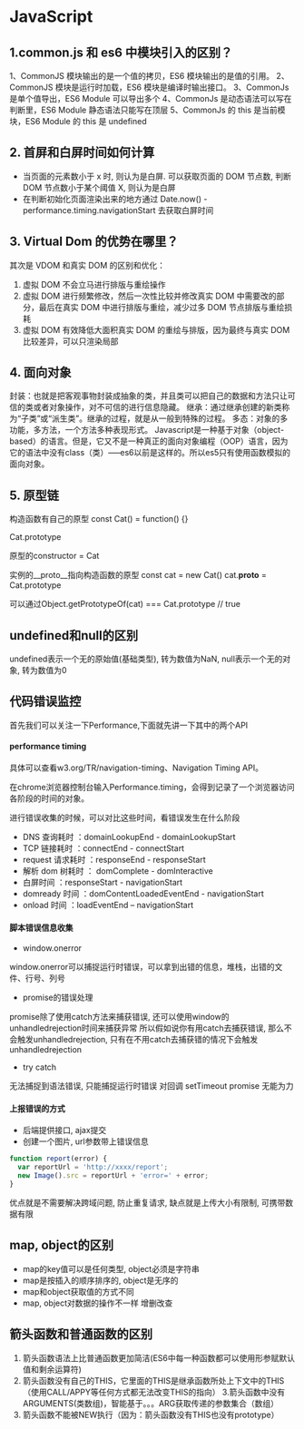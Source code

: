 # JavaScript

## 1.common.js 和 es6 中模块引入的区别？

1、CommonJS 模块输出的是一个值的拷贝，ES6 模块输出的是值的引用。
2、CommonJS 模块是运行时加载，ES6 模块是编译时输出接口。
3、CommonJs 是单个值导出，ES6 Module 可以导出多个
4、CommonJs 是动态语法可以写在判断里，ES6 Module 静态语法只能写在顶层
5、CommonJs 的 this 是当前模块，ES6 Module 的 this 是 undefined

## 2. 首屏和白屏时间如何计算

- 当页面的元素数小于 x 时, 则认为是白屏. 可以获取页面的 DOM 节点数, 判断 DOM 节点数小于某个阈值 X, 则认为是白屏
- 在判断初始化页面渲染出来的地方通过 Date.now() - performance.timing.navigationStart 去获取白屏时间

## 3. Virtual Dom 的优势在哪里？

其次是 VDOM 和真实 DOM 的区别和优化：

1. 虚拟 DOM 不会立马进行排版与重绘操作
2. 虚拟 DOM 进行频繁修改，然后一次性比较并修改真实 DOM 中需要改的部分，最后在真实 DOM 中进行排版与重绘，减少过多 DOM 节点排版与重绘损耗
3. 虚拟 DOM 有效降低大面积真实 DOM 的重绘与排版，因为最终与真实 DOM 比较差异，可以只渲染局部

## 4. 面向对象

封装：也就是把客观事物封装成抽象的类，并且类可以把自己的数据和方法只让可信的类或者对象操作，对不可信的进行信息隐藏。
继承：通过继承创建的新类称为“子类”或“派生类”。继承的过程，就是从一般到特殊的过程。
多态：对象的多功能，多方法，一个方法多种表现形式。
Javascript是一种基于对象（object-based）的语言。但是，它又不是一种真正的面向对象编程（OOP）语言，因为它的语法中没有class（类）—–es6以前是这样的。所以es5只有使用函数模拟的面向对象。

## 5. 原型链

构造函数有自己的原型
const Cat() = function() {}

Cat.prototype

原型的constructor = Cat

实例的__proto__指向构造函数的原型
const cat = new Cat()
cat.__proto__ = Cat.prototype

可以通过Object.getPrototypeOf(cat) === Cat.prototype // true

## undefined和null的区别

undefined表示一个无的原始值(基础类型), 转为数值为NaN, null表示一个无的对象, 转为数值为0


## 代码错误监控

首先我们可以关注一下Performance,下面就先讲一下其中的两个API

#### performance timing

具体可以查看w3.org/TR/navigation-timing、Navigation Timing API。

在chrome浏览器控制台输入Performance.timing，会得到记录了一个浏览器访问各阶段的时间的对象。

进行错误收集的时候，可以对比这些时间，看错误发生在什么阶段

- DNS 查询耗时 ：domainLookupEnd - domainLookupStart
- TCP 链接耗时 ：connectEnd - connectStart
- request 请求耗时 ：responseEnd - responseStart
- 解析 dom 树耗时 ： domComplete - domInteractive
- 白屏时间 ：responseStart - navigationStart
- domready 时间 ：domContentLoadedEventEnd - navigationStart
- onload 时间 ：loadEventEnd – navigationStart

#### 脚本错误信息收集

- window.onerror

window.onerror可以捕捉运行时错误，可以拿到出错的信息，堆栈，出错的文件、行号、列号

- promise的错误处理

promise除了使用catch方法来捕获错误, 还可以使用window的unhandledrejection时间来捕获异常
所以假如说你有用catch去捕获错误, 那么不会触发unhandledrejection, 只有在不用catch去捕获错的情况下会触发unhandledrejection

- try catch

无法捕捉到语法错误, 只能捕捉运行时错误
对回调 setTimeout promise 无能为力

#### 上报错误的方式

- 后端提供接口, ajax提交
- 创建一个图片, url参数带上错误信息

```js
function report(error) {
  var reportUrl = 'http://xxxx/report';
  new Image().src = reportUrl + 'error=' + error;
}
```

优点就是不需要解决跨域问题, 防止重复请求, 缺点就是上传大小有限制, 可携带数据有限



## map, object的区别

- map的key值可以是任何类型, object必须是字符串
- map是按插入的顺序排序的, object是无序的
- map和object获取值的方式不同
- map, object对数据的操作不一样 增删改查

## 箭头函数和普通函数的区别

1. 箭头函数语法上比普通函数更加简洁(ES6中每一种函数都可以使用形参赋默认值和剩余运算符)
2. 箭头函数没有自己的THIS，它里面的THIS是继承函数所处上下文中的THIS（使用CALL/APPY等任何方式都无法改变THIS的指向）
3.箭头函数中没有ARGUMENTS(类数组)，智能基于。。。ARG获取传递的参数集合（数组）
4. 箭头函数不能被NEW执行（因为：箭头函数没有THIS也没有prototype）
